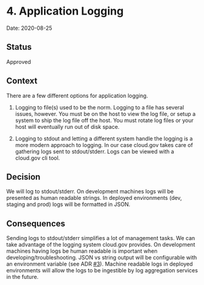 # 4. Application Logging

Date: 2020-08-25

## Status

Approved

## Context

There are a few different options for application logging.

 1. Logging to file(s) used to be the norm. Logging to a file has several issues, however. You must be on the host to view the log file, or setup a system to ship the log file off the host. You must rotate log files or your host will eventually run out of disk space.

 2. Logging to stdout and letting a different system handle the logging is a more modern approach to logging. In our case cloud.gov takes care of gathering logs sent to stdout/stderr. Logs can be viewed with a cloud.gov cli tool.

## Decision

We will log to stdout/stderr. On development machines logs will be presented as human readable strings. In deployed environments (dev, staging and prod) logs will be formatted in JSON.

## Consequences

Sending logs to stdout/stderr simplifies a lot of management tasks. We can take advantage of the logging system cloud.gov provides. On development machines having logs be human readable is important when developing/troubleshooting. JSON vs string output will be configurable with an environment variable (see ADR [#3](./0003-configuration.md)). Machine readable logs in deployed environments will allow the logs to be ingestible by log aggregation services in the future.
